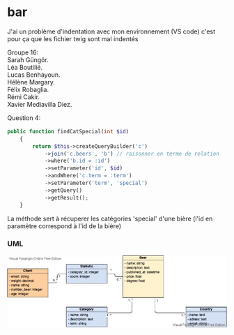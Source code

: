# bar

J'ai un problème d'indentation avec mon environnement (VS code) c'est pour ça que les fichier twig sont mal indentés

Groupe 16: <br/>
Sarah Güngör. <br/>
Léa Boutilié. <br/>
Lucas Benhayoun. <br/>
Hélène Margary. <br/>
Félix Robaglia. <br/>
Rémi Cakir. <br/>
Xavier Mediavilla Diez. <br/>

Question 4:

```php
public function findCatSpecial(int $id)
    {
        return $this->createQueryBuilder('c')
            ->join('c.beers', 'b') // raisonner en terme de relation
            ->where('b.id = :id')
            ->setParameter('id', $id)
            ->andWhere('c.term = :term')
            ->setParameter('term', 'special')
            ->getQuery()
            ->getResult();
    }
```

La méthode sert à récuperer les catégories 'special' d'une bière (l'id en paramètre correspond à l'id de la bière)

### UML
![Alt text](UML/UML.jpg "Title")
